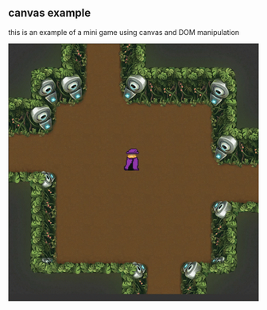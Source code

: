 ## canvas example

this is an example of a mini game using canvas and DOM manipulation

![picture of the game](images/wizard.gif)
